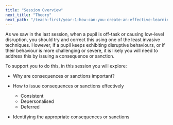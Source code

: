 ```yaml
---
title: "Session Overview"
next_title: "Theory"
next_path: "/teach-first/year-1-how-can-you-create-an-effective-learning-environment/autumn-week-5-ect-theory"
---
```


As we saw in the last session, when a pupil is off-task or causing low-level disruption, you should try and correct this using one of the least invasive techniques. However, if a pupil keeps exhibiting disruptive behaviours, or if their behaviour is more challenging or severe, it is likely you will need to address this by issuing a consequence or sanction.

To support you to do this, in this session you will explore:

- Why are consequences or sanctions important?

- How to issue consequences or sanctions effectively

  - Consistent
  - Depersonalised
  - Deferred

- Identifying the appropriate consequences or sanctions
